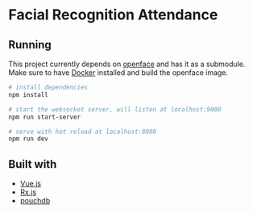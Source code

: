 # Facial Recognition Attendance

## Running

This project currently depends on [openface](https://github.com/cmusatyalab/openface) and has it as a submodule. Make sure to have [Docker](https://www.docker.com/) installed and build the openface image.

```bash
# install dependencies
npm install

# start the websocket server, will listen at localhost:9000
npm run start-server

# serve with hot reload at localhost:8080
npm run dev
```

## Built with

* [Vue.js](https://vuejs.org/)
* [Rx.js](http://reactivex.io/rxjs/)
* [pouchdb](https://pouchdb.com/)
